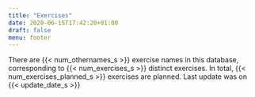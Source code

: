 ```yaml
---
title: "Exercises"
date: 2020-06-15T17:42:20+01:00
draft: false
menu: footer
---
```

There are {{< num_othernames_s >}} exercise names in this database, corresponding to
{{< num_exercises_s >}} distinct exercises. In total, {{< num_exercises_planned_s >}} exercises are planned.
Last update was on {{< update_date_s >}}

